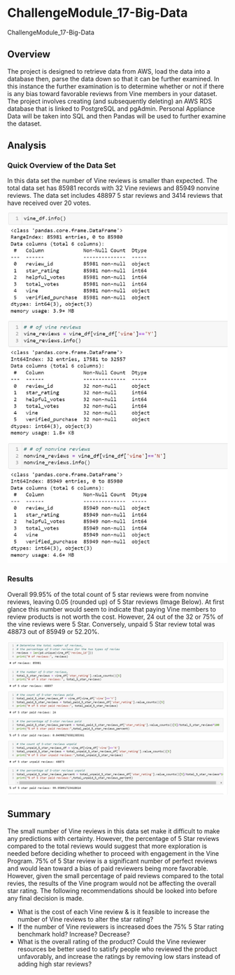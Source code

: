 # ChallengeModule_17-Big-Data

ChallengeModule_17-Big-Data

## Overview

The project is designed to retrieve data from AWS, load the data into a database then, parse the data down so that it can be further examined.  In this instance the further examination is to determine whether or not if there is any bias toward favorable reviews from Vine members in your dataset. The project involves creating (and subsequently deleting) an AWS RDS database that is linked to PostgreSQL and pgAdmin.  Personal Appliance Data will be taken into SQL and then Pandas will be used to further examine the dataset.



## Analysis


### Quick Overview of the Data Set

In this data set the number of Vine reviews is smaller than expected.  The total data set has 85981 records with 32 Vine reviews and 85949 nonvine reviews.  The data set includes 48897 5 star reviews and 3414 reviews that have received over 20 votes.


![img](./images/total_vine_reviews.jpg)



### Results

Overall 99.95% of the total count of 5 star reviews were from nonvine reviews, leaving 0.05 (rounded up) of 5 Star reviews (Image Below).  At first glance this number would seem to indicate that paying Vine members to review products is not worth the cost.  However, 24 out of the 32 or 75% of the vine reviews were 5 Star.  Conversely, unpaid 5 Star review total was 48873 out of 85949 or 52.20%.


![img](./images/results.jpg)


## Summary

The small number of Vine reviews in this data set make it difficult to make any predictions with certainty.  However, the percentage of 5 Star reviews compared to the total reviews would suggest that more exploration is needed before deciding whether to proceed with engagement in the Vine Program.   75% of 5 Star review is a significant number of perfect reviews and would lean toward a bias of paid reviewers being more favorable.  However, given the small percentage of paid reviews compared to the total revies, the results of the Vine program would not be affecting the overall star rating.  The following recommendations should be looked into before any final decision is made.

* What is the cost of each Vine review & is it feasible to increase the number of Vine reviews to alter the star rating?
* If the number of Vine reviewers is increased does the 75% 5 Star rating benchmark hold? Increase? Decrease?
* What is the overall rating of the product? Could the Vine reviewer resources be better used to satisfy people who reviewed the product unfavorably, and increase the ratings by removing low stars instead of adding high star reviews?
